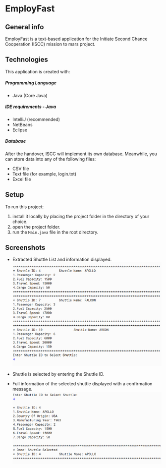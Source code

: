 # EmployFast

## General info
EmployFast is a text-based application for the 
Initiate Second Chance Cooperation (ISCC) mission 
to mars project.
	
## Technologies
This application is created with:

##### Programming Language
* Java (Core Java) 

##### IDE requirements - Java
* IntelliJ (recommended)
* NetBeans
* Eclipse

##### Database
After the handover, ISCC will implement its own database. Meanwhile,
you can store data into any of the following files:
* CSV file
* Text file (for example, login.txt)
* Excel file

	
## Setup
To run this project:

1. install it locally by placing the project folder 
   in the directory of your choice.
2. open the project folder.
3. run the `Main.java` file in the root directory.


## Screenshots
* Extracted Shuttle List and information displayed.
![Screenshot](shuttleListScreenshot.png) 

* Shuttle is selected by entering the Shuttle ID.
* Full information of the selected shuttle displayed 
with a confirmation message. 
![screenshot2](shuttleConfirmationScreenshot.png)